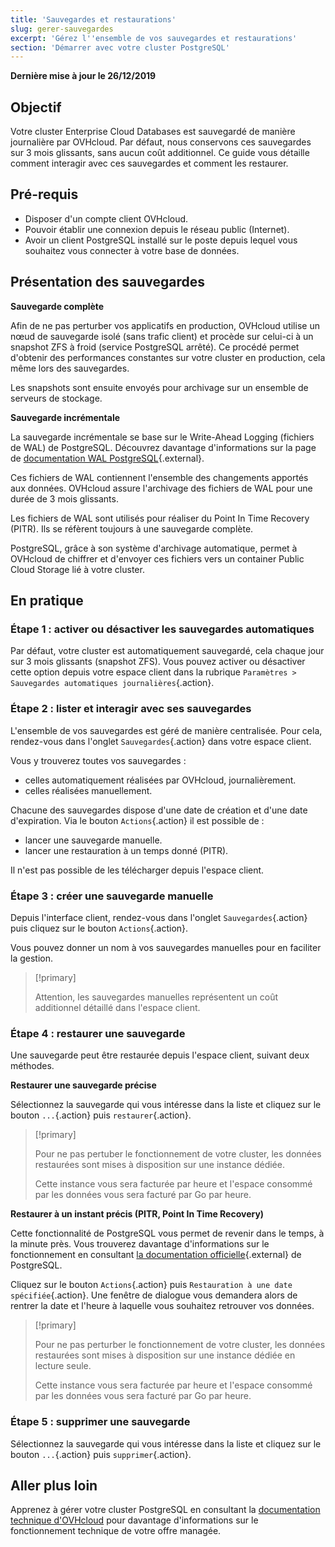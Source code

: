 ```yaml
---
title: 'Sauvegardes et restaurations'
slug: gerer-sauvegardes
excerpt: 'Gérez l''ensemble de vos sauvegardes et restaurations'
section: 'Démarrer avec votre cluster PostgreSQL'
---
```


**Dernière mise à jour le 26/12/2019**

## Objectif

Votre cluster Enterprise Cloud Databases est sauvegardé de manière journalière par OVHcloud.
Par défaut, nous conservons ces sauvegardes sur 3 mois glissants, sans aucun coût additionnel.
Ce guide vous détaille comment interagir avec ces sauvegardes et comment les restaurer.


## Pré-requis
- Disposer d'un compte client OVHcloud.
- Pouvoir établir une connexion depuis le réseau public (Internet).
- Avoir un client PostgreSQL installé sur le poste depuis lequel vous souhaitez vous connecter à votre base de données.


## Présentation des sauvegardes

**Sauvegarde complète**

Afin de ne pas perturber vos applicatifs en production, OVHcloud utilise un nœud de sauvegarde isolé (sans trafic client) et procède sur celui-ci à un snapshot ZFS à froid (service PostgreSQL arrêté).
Ce procédé permet d'obtenir des performances constantes sur votre cluster en production, cela même lors des sauvegardes.

Les snapshots sont ensuite envoyés pour archivage sur un ensemble de serveurs de stockage.


**Sauvegarde incrémentale**

La sauvegarde incrémentale se base sur le Write-Ahead Logging (fichiers de WAL) de PostgreSQL. Découvrez davantage d'informations sur la page de [documentation WAL PostgreSQL](https://docs.postgresql.fr/current/wal-intro.html){.external}.

Ces fichiers de WAL contiennent l'ensemble des changements apportés aux données. OVHcloud assure l'archivage des fichiers de WAL pour une durée de 3 mois glissants.

Les fichiers de WAL sont utilisés pour réaliser du Point In Time Recovery (PITR). Ils se réfèrent toujours à une sauvegarde complète.

PostgreSQL, grâce à son système d'archivage automatique, permet à OVHcloud de chiffrer et d'envoyer ces fichiers vers un container Public Cloud Storage lié à votre cluster.


## En pratique

### Étape 1 : activer ou désactiver les sauvegardes automatiques
Par défaut, votre cluster est automatiquement sauvegardé, cela chaque jour sur 3 mois glissants (snapshot ZFS).
Vous pouvez activer ou désactiver cette option depuis votre espace client dans la rubrique `Paramètres > Sauvegardes automatiques journalières`{.action}.


### Étape 2 : lister et interagir avec ses sauvegardes
L'ensemble de vos sauvegardes est géré de manière centralisée. Pour cela, rendez-vous dans l'onglet `Sauvegardes`{.action} dans votre espace client.

Vous y trouverez toutes vos sauvegardes :

- celles automatiquement réalisées par OVHcloud, journalièrement. 
- celles réalisées manuellement.

Chacune des sauvegardes dispose d'une date de création et d'une date d'expiration. Via le bouton `Actions`{.action} il est possible de :

- lancer une sauvegarde manuelle.
- lancer une restauration à un temps donné (PITR).

Il n'est pas possible de les télécharger depuis l'espace client.


### Étape 3 : créer une sauvegarde manuelle
Depuis l'interface client, rendez-vous dans l'onglet `Sauvegardes`{.action} puis cliquez sur le bouton `Actions`{.action}.

Vous pouvez donner un nom à vos sauvegardes manuelles pour en faciliter la gestion.

> [!primary]
>
> Attention, les sauvegardes manuelles représentent un coût additionnel détaillé dans l'espace client.
>


### Étape 4 : restaurer une sauvegarde
Une sauvegarde peut être restaurée depuis l'espace client, suivant deux méthodes.


**Restaurer une sauvegarde précise**

Sélectionnez la sauvegarde qui vous intéresse dans la liste et cliquez sur le bouton `...`{.action} puis `restaurer`{.action}.

> [!primary]
>
> Pour ne pas pertuber le fonctionnement de votre cluster, les données restaurées sont mises à disposition sur une instance dédiée.
>
> Cette instance vous sera facturée par heure et l'espace consommé par les données vous sera facturé par Go par heure.
>


**Restaurer à un instant précis (PITR, Point In Time Recovery)**

Cette fonctionnalité de PostgreSQL vous permet de revenir dans le temps, à la minute près. Vous trouverez davantage d'informations sur le fonctionnement en consultant [la documentation officielle](https://docs.postgresql.fr/10/continuous-archiving.html){.external} de PostgreSQL.

Cliquez sur le bouton `Actions`{.action} puis `Restauration à une date spécifiée`{.action}. Une fenêtre de dialogue vous demandera alors de rentrer la date et l'heure à laquelle vous souhaitez retrouver vos données.

> [!primary]
>
> Pour ne pas perturber le fonctionnement de votre cluster, les données restaurées sont mises à disposition sur une instance dédiée en lecture seule.
>
> Cette instance vous sera facturée par heure et l'espace consommé par les données vous sera facturé par Go par heure.
>


### Étape 5 : supprimer une sauvegarde
Sélectionnez la sauvegarde qui vous intéresse dans la liste et cliquez sur le bouton `...`{.action} puis `supprimer`{.action}.


## Aller plus loin

Apprenez à gérer votre cluster PostgreSQL en consultant la [documentation technique d'OVHcloud](../) pour davantage d'informations sur le fonctionnement technique de votre offre managée.
